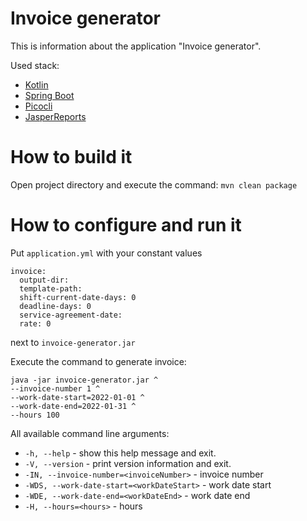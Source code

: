 # Invoice generator

This is information about the application "Invoice generator".

Used stack:
- [Kotlin](https://kotlinlang.org/)
- [Spring Boot](https://spring.io/)
- [Picocli](https://picocli.info/)
- [JasperReports](https://community.jaspersoft.com/)

# How to build it

Open project directory and execute the command: `mvn clean package`

# How to configure and run it

Put `application.yml` with your constant values 
```
invoice:
  output-dir: 
  template-path: 
  shift-current-date-days: 0
  deadline-days: 0
  service-agreement-date:
  rate: 0
```
next to `invoice-generator.jar`

Execute the command to generate invoice:

```
java -jar invoice-generator.jar ^
--invoice-number 1 ^
--work-date-start=2022-01-01 ^
--work-date-end=2022-01-31 ^
--hours 100
```

All available command line arguments:

- `-h, --help` - show this help message and exit.
- `-V, --version` - print version information and exit.
- `-IN, --invoice-number=<invoiceNumber>` - invoice number
- `-WDS, --work-date-start=<workDateStart>` - work date start
- `-WDE, --work-date-end=<workDateEnd>` - work date end
- `-H, --hours=<hours>` - hours
